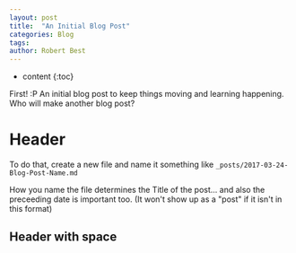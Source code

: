 ```yaml
---
layout: post
title:  "An Initial Blog Post"
categories: Blog
tags:  
author: Robert Best
---
```


* content
{:toc}

First! :P An initial blog post to keep things moving and learning happening. Who will make another blog post?
# Header
To do that, create a new file and name it something like `_posts/2017-03-24-Blog-Post-Name.md`

How you name the file determines the Title of the post... and also the preceeding date is important too. (It won't show up as a "post" if it isn't in this format)

## Header with space
